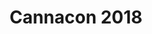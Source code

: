 ---
title: "Cannacon 2018"
layout: picture
picture: "/assets/posts/2018/2018-02-16-cannacon-2018/20180216_233453006_iOS.jpg"
tags:
  - Amber Brick
  - Cannabis
  - Seattle
---